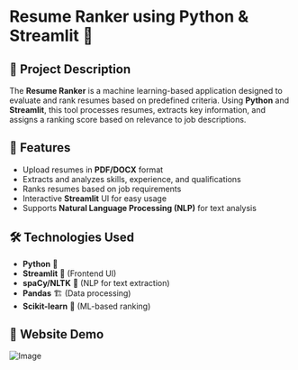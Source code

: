 # Resume Ranker using Python & Streamlit 🎯

## 📌 Project Description  
The **Resume Ranker** is a machine learning-based application designed to evaluate and rank resumes based on predefined criteria. Using **Python** and **Streamlit**, this tool processes resumes, extracts key information, and assigns a ranking score based on relevance to job descriptions.  

## 🚀 Features  
- Upload resumes in **PDF/DOCX** format  
- Extracts and analyzes skills, experience, and qualifications  
- Ranks resumes based on job requirements  
- Interactive **Streamlit** UI for easy usage  
- Supports **Natural Language Processing (NLP)** for text analysis  

## 🛠️ Technologies Used  
- **Python** 🐍  
- **Streamlit** 🎨 (Frontend UI)  
- **spaCy/NLTK** 📖 (NLP for text extraction)  
- **Pandas** 🏗️ (Data processing)  
- **Scikit-learn** 🤖 (ML-based ranking)  

## 📸 Website Demo 
![Image](https://github.com/user-attachments/assets/519db9d7-e7c1-4338-9087-056f20fbf833)

